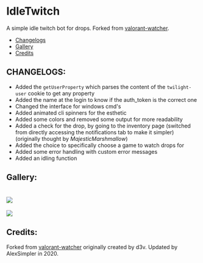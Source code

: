 # IdleTwitch
A simple idle twitch bot for drops. Forked from [valorant-watcher](https://github.com/D3vl0per/Valorant-watcher).

- [Changelogs](#CHANGELOGS)
- [Gallery](#Gallery)
- [Credits](#Credits)

## CHANGELOGS:<br>
- Added the `getUserProperty` which parses the content of the `twilight-user` cookie to get any property<br>
- Added the name at the login to know if the auth_token is the correct one<br>
- Changed the interface for windows cmd's<br>
- Added animated cli spinners for the esthetic<br>
- Added some colors and removed some output for more readability<br>
- Added a check for the drop, by going to the inventory page (switched from directly accessing the notifications tab to make it simpler) (originally thought by _MajesticMarshmallow_)<br>
- Added the choice to specifically choose a game to watch drops for<br>
- Added some error handling with custom error messages<br>
- Added an idling function

## Gallery:
![](https://i.imgur.com/qh5JXMz.png)
===================================
![](https://i.imgur.com/hfBxXMR.png)

## Credits:
Forked from [valorant-watcher](https://github.com/D3vl0per/Valorant-watcher) originally created by d3v. 
Updated by AlexSimpler in 2020.
